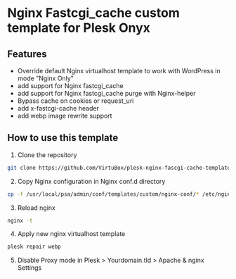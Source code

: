 # Nginx Fastcgi_cache custom template for Plesk Onyx

## Features

* Override default Nginx virtualhost template to work with WordPress in mode "Nginx Only"
* add support for Nginx fastcgi_cache
* add support for Nginx fastcgi_cache purge with Nginx-helper
* Bypass cache on cookies or request_uri
* add x-fastcgi-cache header
* add webp image rewrite support

## How to use this template

1) Clone the repository

```bash
git clone https://github.com/VirtuBox/plesk-nginx-fascgi-cache-template.git /usr/local/psa/admin/conf/templates/custom
```

2) Copy Nginx configuration in Nginx conf.d directory

```bash
cp -f /usr/local/psa/admin/conf/templates/custom/nginx-conf/* /etc/nginx/conf.d/
```

3) Reload nginx

```bash
nginx -t
```

4) Apply new nginx virtualhost template

```bash
plesk repair webp
```

5) Disable Proxy mode in Plesk > Yourdomain.tld > Apache & nginx Settings